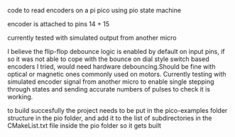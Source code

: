 code to read encoders on a pi pico using pio state machine

encoder is attached to pins 14 + 15

currently tested with simulated output from another micro

I believe the flip-flop debounce logic is enabled by default on input pins, if so it was not able to cope with the bounce on dial style switch based encoders I tried, would need hardware debouncing.Should be fine with optical or magnetic ones commonly used on motors. Currently testing with simulated encoder signal from another micro to enable single stepping through states and sending accurate numbers of pulses to check it is working.

to build succesfully the project needs to be put in the pico-examples folder structure in the pio folder, and add it to the list of subdirectories in the CMakeList.txt file inside the pio folder so it gets built
